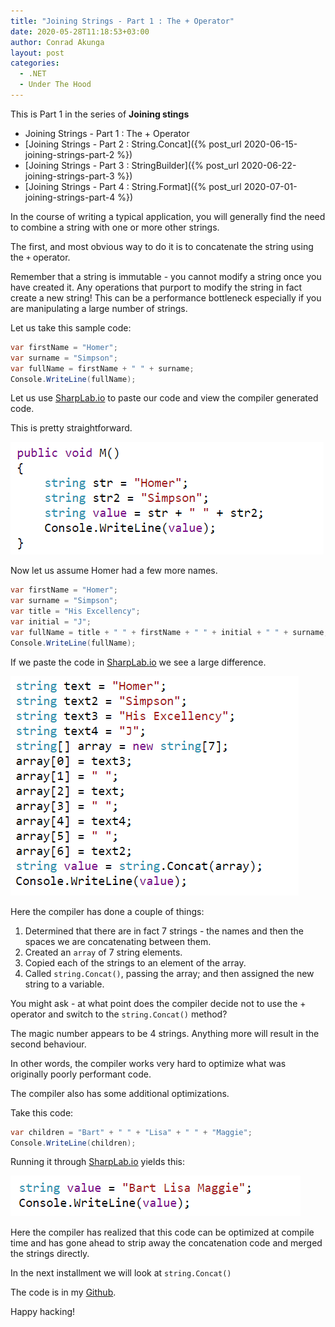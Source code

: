 ```yaml
---
title: "Joining Strings - Part 1 : The + Operator"
date: 2020-05-28T11:18:53+03:00
author: Conrad Akunga
layout: post
categories:
  - .NET
  - Under The Hood
---
```


This is Part 1 in the series of **Joining stings**

* Joining Strings - Part 1 : The + Operator
* [Joining Strings - Part 2 : String.Concat]({% post_url 2020-06-15-joining-strings-part-2 %})
* [Joining Strings - Part 3 : StringBuilder]({% post_url 2020-06-22-joining-strings-part-3 %})
* [Joining Strings - Part 4 : String.Format]({% post_url 2020-07-01-joining-strings-part-4 %})

In the course of writing a typical application, you will generally find the need to combine a string with one or more other strings.

The first, and most obvious way to do it is to concatenate the string using the `+` operator.

Remember that a string is immutable - you cannot modify a string once you have created it. Any operations that purport to modify the string in fact create a new string! This can be a performance bottleneck especially if you are manipulating a large number of strings.

Let us take this sample code:

```csharp
var firstName = "Homer";
var surname = "Simpson";
var fullName = firstName + " " + surname;
Console.WriteLine(fullName);
```

Let us use [SharpLab.io](https://sharplab.io/) to paste our code and view the compiler generated code.

This is pretty straightforward.

![](../images/2020/05/Concatenate1.png)

Now let us assume Homer had a few more names.

```csharp
var firstName = "Homer";
var surname = "Simpson";
var title = "His Excellency";
var initial = "J";
var fullName = title + " " + firstName + " " + initial + " " + surname;
Console.WriteLine(fullName);
```

If we paste the code in [SharpLab.io](https://sharplab.io/) we see a large difference.

![](../images/2020/05/Concatenate2.png)

Here the compiler has done a couple of things:

1. Determined that there are in fact 7 strings - the names and then the spaces we are concatenating between them.
2. Created an `array` of 7 string elements.
3. Copied each of the strings to an element of the array.
4. Called `string.Concat()`, passing the array; and then assigned the new string to a variable.

You might ask - at what point does the compiler decide not to use the + operator and switch to the `string.Concat()` method?

The magic number appears to be 4 strings. Anything more will result in the second behaviour.

In other words, the compiler works very hard to optimize what was originally poorly performant code.

The compiler also has some additional optimizations.

Take this code:

```csharp
var children = "Bart" + " " + "Lisa" + " " + "Maggie";
Console.WriteLine(children);
```

Running it through [SharpLab.io](https://sharplab.io/) yields this:

![](../images/2020/05/Concatenate3.png)

Here the compiler has realized that this code can be optimized at compile time and has gone ahead to strip away the concatenation code and merged the strings directly.

In the next installment we will look at `string.Concat()`

The code is in my [Github](https://github.com/conradakunga/BlogCode/tree/master/2020-05-28%20-%20Joining%20Strings%20-%20Part%201).

Happy hacking!